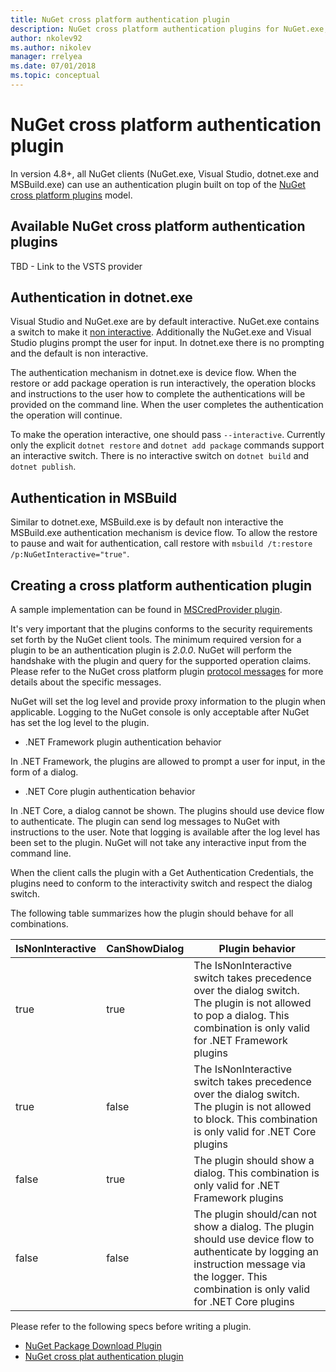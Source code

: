 ```yaml
---
title: NuGet cross platform authentication plugin
description: NuGet cross platform authentication plugins for NuGet.exe, dotnet.exe, msbuild.exe and Visual Studio
author: nkolev92
ms.author: nikolev
manager: rrelyea
ms.date: 07/01/2018
ms.topic: conceptual
---
```


# NuGet cross platform authentication plugin

In version 4.8+, all NuGet clients (NuGet.exe, Visual Studio, dotnet.exe and MSBuild.exe) can use an authentication plugin built on top of the [NuGet cross platform plugins](NuGet-Cross-Platform-Plugins.md) model.

## Available NuGet cross platform authentication plugins

TBD - Link to the VSTS provider

## Authentication in dotnet.exe

Visual Studio and NuGet.exe are by default interactive. NuGet.exe contains a switch to make it [non interactive](../../tools/nuget-exe-CLI-Reference.md).
Additionally the NuGet.exe and Visual Studio plugins prompt the user for input.
In dotnet.exe there is no prompting and the default is non interactive.

The authentication mechanism in dotnet.exe is device flow. When the restore or add package operation is run interactively, the operation blocks and instructions to the user how to complete the authentications will be provided on the command line.
When the user completes the authentication the operation will continue.

To make the operation interactive, one should pass `--interactive`.
Currently only the explicit `dotnet restore` and `dotnet add package` commands support an interactive switch.
There is no interactive switch on `dotnet build` and `dotnet publish`.

## Authentication in MSBuild

Similar to dotnet.exe, MSBuild.exe is by default non interactive the MSBuild.exe authentication mechanism is device flow.
To allow the restore to pause and wait for authentication, call restore with `msbuild /t:restore /p:NuGetInteractive="true"`.

## Creating a cross platform authentication plugin

A sample implementation can be found in [MSCredProvider plugin](https://github.com/Microsoft/mscredprovider).

It's very important that the plugins conforms to the security requirements set forth by the NuGet client tools.
The minimum required version for a plugin to be an authentication plugin is *2.0.0*.
NuGet will perform the handshake with the plugin and query for the supported operation claims.
Please refer to the NuGet cross platform plugin [protocol messages](NuGet-Cross-Platform-Plugins.md#protocol-messages-index) for more details about the specific messages.

NuGet will set the log level and provide proxy information to the plugin when applicable.
Logging to the NuGet console is only acceptable after NuGet has set the log level to the plugin.

- .NET Framework plugin authentication behavior

In .NET Framework, the plugins are allowed to prompt a user for input, in the form of a dialog.

- .NET Core plugin authentication behavior

In .NET Core, a dialog cannot be shown. The plugins should use device flow to authenticate.
The plugin can send log messages to NuGet with instructions to the user.
Note that logging is available after the log level has been set to the plugin.
NuGet will not take any interactive input from the command line.

When the client calls the plugin with a Get Authentication Credentials, the plugins need to conform to the interactivity switch and respect the dialog switch. 

The following table summarizes how the plugin should behave for all combinations.

| IsNonInteractive | CanShowDialog | Plugin behavior |
| ---------------- | ------------- | --------------- |
| true | true | The IsNonInteractive switch takes precedence over the dialog switch. The plugin is not allowed to pop a dialog. This combination is only valid for .NET Framework plugins |
| true | false | The IsNonInteractive switch takes precedence over the dialog switch. The plugin is not allowed to block. This combination is only valid for .NET Core plugins |
| false | true | The plugin should show a dialog. This combination is only valid for .NET Framework plugins |
| false | false | The plugin should/can not show a dialog. The plugin should use device flow to authenticate by logging an instruction message via the logger. This combination is only valid for .NET Core plugins |

Please refer to the following specs before writing a plugin.

- [NuGet Package Download Plugin](https://github.com/NuGet/Home/wiki/NuGet-Package-Download-Plugin)
- [NuGet cross plat authentication plugin](https://github.com/NuGet/Home/wiki/NuGet-cross-plat-authentication-plugin)